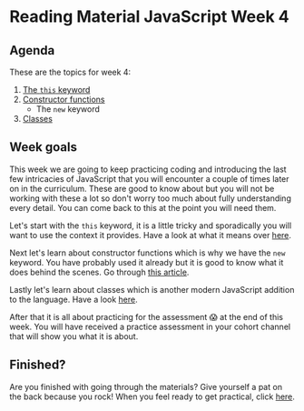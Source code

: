 # Reading Material JavaScript Week 4

## Agenda

These are the topics for week 4:

1. [The `this` keyword](https://study.hackyourfuture.net/#/javascript/this)
1. [Constructor functions](https://study.hackyourfuture.net/#/javascript/constructor-functions)
   - The `new` keyword
1. [Classes](https://study.hackyourfuture.net/#/javascript/classes)

## Week goals

This week we are going to keep practicing coding and introducing the last few intricacies of JavaScript that you will encounter a couple of times later on in the curriculum. These are good to know about but you will not be working with these a lot so don't worry too much about fully understanding every detail. You can come back to this at the point you will need them.

Let's start with the `this` keyword, it is a little tricky and sporadically you will want to use the context it provides. Have a look at what it means over [here](https://study.hackyourfuture.net/#/javascript/this).

Next let's learn about constructor functions which is why we have the `new` keyword. You have probably used it already but it is good to know what it does behind the scenes. Go through [this article](https://study.hackyourfuture.net/#/javascript/constructor-functions).

Lastly let's learn about classes which is another modern JavaScript addition to the language. Have a look [here](https://study.hackyourfuture.net/#/javascript/classes).

After that it is all about practicing for the assessment :scream: at the end of this week. You will have received a practice assessment in your cohort channel that will show you what it is about.

## Finished?

Are you finished with going through the materials? Give yourself a pat on the back because you rock! When you feel ready to get practical, click [here](./MAKEME.md).
